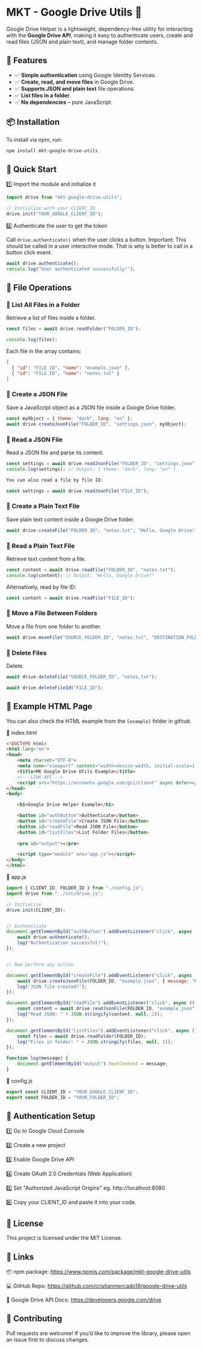 # MKT - Google Drive Utils 📂

Google Drive Helper is a lightweight, dependency-free utility for interacting with the **Google Drive API**, making it easy to authenticate users, create and read files (JSON and plain text), and manage folder contents.

## 🚀 Features

- ✅ **Simple authentication** using Google Identity Services.
- ✅ **Create, read, and move files** in Google Drive.
- ✅ **Supports JSON and plain text** file operations.
- ✅ **List files in a folder**.
- ✅ **No dependencies** – pure JavaScript.


## 📦 Installation

To install via npm, run:

```bash
npm install mkt-google-drive-utils
```


## 🎯 Quick Start

1️⃣ Import the module and initialize it

```js
import drive from "mkt-google-drive-utils";

// Initialize with your CLIENT_ID
drive.init("YOUR_GOOGLE_CLIENT_ID");
```

2️⃣ Authenticate the user to get the token

Call `drive.authenticate()` when the user clicks a button. 
Important: This should be called in a user interactive mode. That is why is better to call in a button click event.

```js
await drive.authenticate();
console.log("User authenticated successfully!");
```

## 📁 File Operations

### 📌 List All Files in a Folder

Retrieve a list of files inside a folder.

```js
const files = await drive.readFolder("FOLDER_ID");

console.log(files);
```

Each file in the array contains:
```json
[
  { "id": "FILE_ID", "name": "example.json" },
  { "id": "FILE_ID", "name": "notes.txt" }
]
```

### 📌 Create a JSON File

Save a JavaScript object as a JSON file inside a Google Drive folder.

```js
const myObject = { theme: "dark", lang: "en" };
await drive.createJsonFile("FOLDER_ID", "settings.json", myObject);
```


### 📌 Read a JSON File

Read a JSON file and parse its content.

```js
const settings = await drive.readJsonFile("FOLDER_ID", "settings.json");
console.log(settings); // Output: { theme: "dark", lang: "en" }

You can also read a file by file ID:

const settings = await drive.readJsonFile("FILE_ID");
```

### 📌 Create a Plain Text File

Save plain text content inside a Google Drive folder.

```js
await drive.createFile("FOLDER_ID", "notes.txt", "Hello, Google Drive!");
```

### 📌 Read a Plain Text File

Retrieve text content from a file.

```js
const content = await drive.readFile("FOLDER_ID", "notes.txt");
console.log(content); // Output: "Hello, Google Drive!"
```

Alternatively, read by file ID:

```js
const content = await drive.readFile("FILE_ID");
```

### 📌 Move a File Between Folders

Move a file from one folder to another.

```js
await drive.moveFile("SOURCE_FOLDER_ID", "notes.txt", "DESTINATION_FOLDER_ID");
```

### 📌 Delete Files

Delete.

```js
await drive.deleteFile("SOURCE_FOLDER_ID", "notes.txt");

await drive.deleteFileId("FILE_ID");
```


## 🔧 Example HTML Page

You can also check the HTML example from the `[example]` folder in github.

📝 index.html

```html
<!DOCTYPE html>
<html lang="en">
<head>
    <meta charset="UTF-8">
    <meta name="viewport" content="width=device-width, initial-scale=1.0">
    <title>MK Google Drive Utils Example</title>
    <!-- LINK API -->
    <script src="https://accounts.google.com/gsi/client" async defer></script>
</head>
<body>

    <h1>Google Drive Helper Example</h1>

    <button id="authButton">Authenticate</button>
    <button id="createFile">Create JSON File</button>
    <button id="readFile">Read JSON File</button>
    <button id="listFiles">List Folder Files</button>
    
    <pre id="output"></pre>

    <script type="module" src="app.js"></script>
</body>
</html>
```

📝 app.js

```js
import { CLIENT_ID, FOLDER_ID } from "./config.js";
import drive from "../src/drive.js"; 

// Initialize
drive.init(CLIENT_ID);


// Authenticate
document.getElementById("authButton").addEventListener("click", async () => {
    await drive.authenticate();
    log("Authentication successful!");
});


// Now perform any action

document.getElementById("createFile").addEventListener("click", async () => {
    await drive.createJsonFile(FOLDER_ID, "example.json", { message: "Hello, world!" });
    log("JSON file created!");
});

document.getElementById("readFile").addEventListener("click", async () => {
    const content = await drive.readJsonFile(FOLDER_ID, "example.json");
    log("Read JSON: " + JSON.stringify(content, null, 2));
});

document.getElementById("listFiles").addEventListener("click", async () => {
    const files = await drive.readFolder(FOLDER_ID);
    log("Files in folder: " + JSON.stringify(files, null, 2));
});

function log(message) {
    document.getElementById("output").textContent = message;
}
```


📝 config.js

```js
export const CLIENT_ID = "YOUR_GOOGLE_CLIENT_ID";
export const FOLDER_ID = "YOUR_FOLDER_ID";
```

## 🔐 Authentication Setup

1️⃣ Go to Google Cloud Console

2️⃣ Create a new project

3️⃣ Enable Google Drive API

4️⃣ Create OAuth 2.0 Credentials (Web Application)

5️⃣ Set "Authorized JavaScript Origins" eg. http://localhost:8080

6️⃣ Copy your CLIENT_ID and paste it into your code.


## 📜 License

This project is licensed under the MIT License.


## 🔗 Links

📦 npm package: https://www.npmjs.com/package/mkt-google-drive-utils

💻 GitHub Repo: https://github.com/cristianmercado19/google-drive-utils

📖 Google Drive API Docs: https://developers.google.com/drive


## 🚀 Contributing

Pull requests are welcome! If you’d like to improve the library, please open an issue first to discuss changes.
